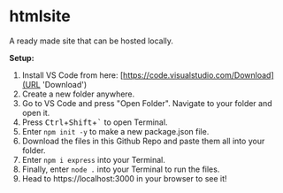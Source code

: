 # htmlsite
A ready made site that can be hosted locally.

**Setup:**
1. Install VS Code from here: [https://code.visualstudio.com/Download](URL 'Download')
2. Create a new folder anywhere.
3. Go to VS Code and press "Open Folder". Navigate to your folder and open it.
4. Press <kbd>Ctrl</kbd>+<kbd>Shift</kbd>+<kbd>`</kbd> to open Terminal.
5. Enter `npm init -y` to make a new package.json file.
6. Download the files in this Github Repo and paste them all into your folder.
7. Enter `npm i express` into your Terminal.
8. Finally, enter `node .` into your Terminal to run the files.
9. Head to https://localhost:3000 in your browser to see it!
